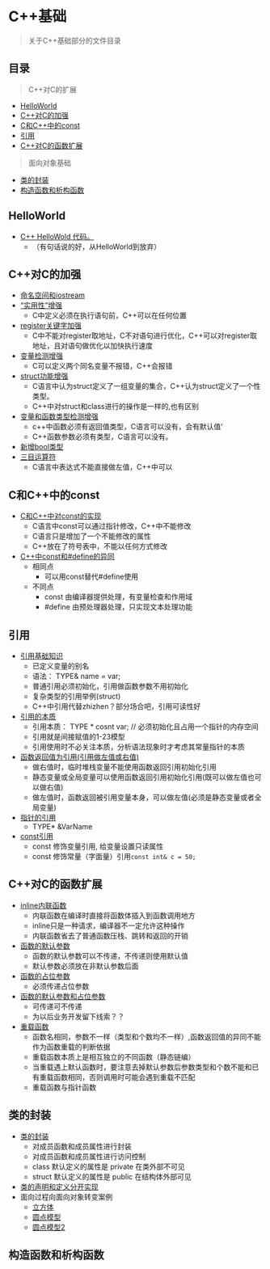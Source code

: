 # C++基础

> 关于C++基础部分的文件目录


## 目录

> C++对C的扩展
- [HelloWorld](#HelloWorld)
- [C++对C的加强](#C++对C的加强)
- [C和C++中的const](#C和C++中的const)
- [引用](#引用)
- [C++对C的函数扩展](#C++对C的函数扩展)

> 面向对象基础
- [类的封装](#面向对象基础)
- [构造函数和析构函数](#构造函数和析构函数)

## HelloWorld

- [C++ HelloWold 代码。](00_Helloword/00_Hello.cpp)
  - （有句话说的好，从HelloWorld到放弃）

## C++对C的加强

- [命名空间和iostream](01_namespace/00_namespace.cpp)
- [“实用性”增强](01_namespace/01_C++对C实用性增强.cpp)
  - C中定义必须在执行语句前，C++可以在任何位置
- [register关键字加强](01_namespace/02_register关键字的扩展.cpp)
  - C中不能对register取地址，C不对语句进行优化，C++可以对register取地址，且对语句做优化以加快执行速度
- [变量检测增强](01_namespace/03_变量检测增强.cpp)
  - C可以定义两个同名变量不报错，C++会报错
- [struct功能增强](01_namespace/04_struct功能增强.cpp)
  - C语言中认为struct定义了一组变量的集合，C++认为struct定义了一个性类型。
  - C++中对struct和class进行的操作是一样的,也有区别
- [变量和函数类型检测增强](01_namespace/05_变量_函数类型检查增强.cpp)
  - c++中函数必须有返回值类型，C语言可以没有，会有默认值‘
  - C++函数参数必须有类型，C语言可以没有。
- [新增bool类型](01_namespace/06_新增bool类型.cpp)
- [三目运算符](01_namespace/07_三目运算符.cpp)
  - C语言中表达式不能直接做左值，C++中可以

## C和C++中的const

- [C和C++中对const的实现](02_C语言和C++中的const/00_C和C++中const的实现.cpp)
  - C语言中const可以通过指针修改，C++中不能修改
  - C语言只是增加了一个不能修改的属性
  - C++放在了符号表中，不能以任何方式修改
- [C++中const和#define的异同](02_C语言和C++中的const/00_C和C++中const的实现.cpp)
  - 相同点
    - 可以用const替代#define使用
  - 不同点
    - const 由编译器提供处理，有变量检查和作用域
    - #define 由预处理器处理，只实现文本处理功能

## 引用
- [引用基础知识](03_引用/00_引用基础知识.cpp)
  - 已定义变量的别名
  - 语法：  TYPE& name = var;
  - 普通引用必须初始化，引用做函数参数不用初始化
  - 复杂类型的引用举例(struct)
  - C++中引用代替zhizhen？部分场合吧，引用可读性好
- [引用的本质](03_引用/01_引用的本质.cpp)
  - 引用本质： TYPE * cosnt var; // 必须初始化且占用一个指针的内存空间
  - 引用就是间接赋值的1-23模型
  - 引用使用时不必关注本质，分析语法现象时才考虑其常量指针的本质
- [函数返回值为引用(引用做左值或右值)](03_引用/02_函数返回值为引用(做左值右值).cpp)
  - 做右值时，临时堆栈变量不能使用函数返回引用初始化引用
  - 静态变量或全局变量可以使用函数返回引用初始化引用(既可以做左值也可以做右值)
  - 做左值时，函数返回被引用变量本身，可以做左值(必须是静态变量或者全局变量)
- [指针的引用](03_引用/03_指针的引用.cpp)
  - TYPE* &VarName
- [const引用](03_引用/04_const引用.cpp)
  - const 修饰变量引用, 给变量设置只读属性
  -  const 修饰常量（字面量）引用`const int& c = 50; `

## C++对C的函数扩展

- [inline内联函数](04_C++对C的函数扩展/00_inline内联函数.cpp)
  - 内联函数在编译时直接将函数体插入到函数调用地方
  - inline只是一种请求，编译器不一定允许这种操作
  - 内联函数省去了普通函数压栈、跳转和返回的开销
- [函数的默认参数](04_C++对C的函数扩展/01_函数的默认参数.cpp)
  - 函数的默认参数可以不传递，不传递则使用默认值
  - 默认参数必须放在非默认参数后面
- [函数的占位参数](04_C++对C的函数扩展/01_函数的默认参数.cpp)
  - 必须传递占位参数
- [函数的默认参数和占位参数](04_C++对C的函数扩展/01_函数的默认参数.cpp)
  - 可传递可不传递
  - 为以后业务开发留下线索？？
- [重载函数](04_C++对C的函数扩展/02_函数重载.cpp)
  - 函数名相同，参数不一样（类型和个数均不一样）,函数返回值的异同不能作为函数重载的判断依据
  - 重载函数本质上是相互独立的不同函数（静态链编）
  - 当重载遇上默认函数时，要注意去掉默认参数后参数类型和个数不能和已有重载函数相同，否则调用时可能会遇到重载不匹配
  - 重载函数与指针函数


## 类的封装

- [类的封装](05_面向对象基础/00_类的封装.cpp)
  - 对成员函数和成员属性进行封装
  - 对成员函数和成员属性进行访问控制
  - class 默认定义的属性是 private 在类外部不可见
  - struct 默认定义的属性是 public 在结构体外部可见
- [类的声明和定义分开实现](05_面向对象基础/01_类的声明和实现分开.cpp)
- 面向过程向面向对象转变案例
  - [立方体](05_面向对象基础/02_面向过程向面向对象转变案例立方体.cpp)
  - [圆点模型](05_面向对象基础/03_点圆模型.cpp)
  - [圆点模型2](05_面向对象基础/04_点圆模型2.cpp)

## 构造函数和析构函数

